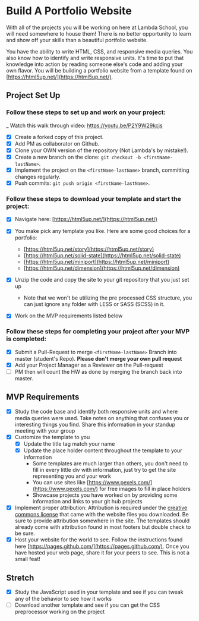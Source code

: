 # Build A Portfolio Website

With all of the projects you will be working on here at Lambda School, you will need somewhere to house them!  There is no better opportunity to learn and show off your skills than a beautiful portfolio website.  

You have the ability to write HTML, CSS, and responsive media queries.  You also know how to identify and write responsive units.  It's time to put that knowledge into action by reading someone else's code and adding your own flavor.  You will be building a portfolio website from a template found on [https://html5up.net/](https://html5up.net/).

## Project Set Up

### Follow these steps to set up and work on your project:

_ Watch this walk through video:  https://youtu.be/P2Y9W29kcjs

- [X] Create a forked copy of this project.
- [X] Add PM as collaborator on Github.
- [X] Clone your OWN version of the repository (Not Lambda's by mistake!).
- [X] Create a new branch on the clone: `git checkout -b <firstName-lastName>`.
- [X] Implement the project on the `<firstName-lastName>` branch, committing changes regularly.
- [X] Push commits: `git push origin <firstName-lastName>`.

### Follow these steps to download your template and start the project:

- [X] Navigate here: [https://html5up.net/](https://html5up.net/)
- [X] You make pick any template you like.  Here are some good choices for a portfolio:
	- [https://html5up.net/story](https://html5up.net/story)
	- [https://html5up.net/solid-state](https://html5up.net/solid-state)
	- [https://html5up.net/miniport](https://html5up.net/miniport)
	- [https://html5up.net/dimension](https://html5up.net/dimension)

- [X] Unzip the code and copy the site to your git repository that you just set up
  * Note that we won't be utilizing the pre processed CSS structure, you can just ignore any folder with LESS or SASS (SCSS) in it.
- [X] Work on the MVP requirements listed below

### Follow these steps for completing your project after your MVP is completed:

- [X] Submit a Pull-Request to merge `<firstName-lastName>` Branch into master (student's Repo). **Please don't merge your own pull request**
- [X] Add your Project Manager as a Reviewer on the Pull-request
- [ ] PM then will count the HW as done by merging the branch back into master.

## MVP Requirements

- [X] Study the code base and identify both responsive units and where media queries were used.  Take notes on anything that confuses you or interesting things you find.  Share this information in your standup meeting with your group
- [X] Customize the template to you 
	- [X] Update the title tag match your name
	- [X] Update the place holder content throughout the template to your information
		* Some templates are much larger than others, you don't need to fill in every little div with information, just try to get the site representing you and your work 
		* You can use sites like [https://www.pexels.com/](https://www.pexels.com/) for free images to fill in place holders
		* Showcase projects you have worked on by providing some information and links to your git hub projects
- [X] Implement proper attribution: Attribution is required under the [creative commons license](https://html5up.net/license) that came with the website files you downloaded.  Be sure to provide attribution somewhere in the site.  The templates should already come with attribution found in most footers but double check to be sure.
- [X] Host your website for the world to see. Follow the instructions found here [https://pages.github.com/](https://pages.github.com/).  Once you have hosted your web page, share it for your peers to see.  This is not a small feat!

## Stretch

- [X] Study the JavaScript used in your template and see if you can tweak any of the behavior to see how it works
- [ ] Download another template and see if you can get the CSS preprocessor working on the project